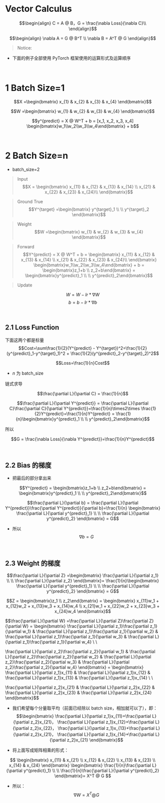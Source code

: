 &emsp;
# Vector Calculus

$$\begin{align}
    C = A @ B，G = \frac{\nabla Loss}{\nabla C}\\
\end{align}$$

$$\begin{align}
    \nabla A = G @ B^T \\
    \nabla B = A^T @ G
\end{align}$$


>Notice:
- 下面的例子全部使用 PyTorch 框架使用的运算形式及运算顺序

&emsp;
# 1 Batch Size=1
$$X =\begin{bmatrix}
x_{1} & x_{2} & x_{3} & x_{4}
\end{bmatrix}$$

$$W =\begin{bmatrix}
w_{1} & w_{2} & w_{3} & w_{4}
\end{bmatrix}$$

$$y^{predict} = X @ W^T + b = [x_1, x_2, x_3, x_4] \begin{bmatrix}w_1\\w_2\\w_3\\w_4\end{bmatrix} + b$$

&emsp;
# 2 Batch Size=n
- batch_size=2
>Input
$$X = \begin{bmatrix}
x_{11} & x_{12} & x_{13} & x_{14} \\
x_{21} & x_{22} & x_{23} & x_{24}\\
\end{bmatrix}$$

>Ground True
$$Y^{target} =\begin{bmatrix}
y^{target}_1 \\ \\ y^{target}_2
\end{bmatrix}$$

>Weight
$$W =\begin{bmatrix}
w_{1} & w_{2} & w_{3} & w_{4}
\end{bmatrix}$$

>Forward
$$Y^{predict} = X @ W^T + b = \begin{bmatrix}
x_{11} & x_{12} & x_{13} & x_{14} \\
x_{21} & x_{22} & x_{23} & x_{24}\\
\end{bmatrix} 
\begin{bmatrix}w_1\\w_2\\w_3\\w_4\end{bmatrix} + b = \begin{bmatrix}z_1+b \\ z_2+b\end{bmatrix} = \begin{bmatrix}y^{predict}_1 \\ \\ y^{predict}_2\end{bmatrix}$$

>Update

$$W = W - lr*\nabla W$$
$$b = b - lr*\nabla b$$


&emsp;
## 2.1 Loss Function
下面这两个都是标量
$$Cost=\sum\frac{1}{2}(Y^{predict} - Y^{target})^2=\frac{1}{2}(y^{predict}_1-y^{target}_1)^2 + \frac{1}{2}(y^{predict}_2-y^{target}_2)^2$$

$$Loss=\frac{1}{n}Cost$$
- $n$ 为 batch_size

链式求导

$$\frac{\partial L}{\partial C} = \frac{1}{n}$$

$$\frac{\partial L}{\partial Y^{predict}} = \frac{\partial L}{\partial C}\frac{\partial C}{\partial Y^{predict}}=\frac{1}{n}\times2\times \frac{1}{2}Y^{predict}=\frac{1}{n}Y^{predict} = 
\frac{1}{n}\begin{bmatrix}y^{predict}_1 \\ \\ y^{predict}_2\end{bmatrix}$$

所以

$$G = \frac{\nabla Loss}{\nabla Y^{predict}}=\frac{1}{n}Y^{predict}$$

&emsp;
## 2.2 Bias 的梯度
- 把最后的部分拿出来

$$Y^{predict} = \begin{bmatrix}z_1+b \\ z_2+b\end{bmatrix} = \begin{bmatrix}y^{predict}_1 \\ \\ y^{predict}_2\end{bmatrix}$$


$$\frac{\partial L}{\partial b} = \frac{\partial L}{\partial Y^{predict}}\frac{\partial Y^{predict}}{\partial b}=\frac{1}{n}
    \begin{bmatrix}
    \frac{\partial L}{\partial y^{predict}_1} \\ \\ \frac{\partial L}{\partial y^{predict}_2}
    \end{bmatrix}
= G$$

- 所以
$$\nabla b = G$$

&emsp;
## 2.3 Weight 的梯度

$$\frac{\partial L}{\partial Z} =\begin{bmatrix}
\frac{\partial L}{\partial z_1} \\ \\
\frac{\partial L}{\partial z_2} 
\end{bmatrix}= \frac{1}{n}\begin{bmatrix}
    \frac{\partial L}{\partial y^{predict}_1} \\ \\ \frac{\partial L}{\partial y^{predict}_2}
\end{bmatrix} = G$$

$$Z = \begin{bmatrix}z_1 \\ z_2\end{bmatrix} = \begin{bmatrix}
x_{11}w_1 + x_{12}w_2 + x_{13}w_3 + x_{14}w_4 \\
x_{21}w_1 + x_{22}w_2 + x_{23}w_3 + x_{24}w_4 
\end{bmatrix}$$

$$\frac{\partial L}{\partial W} =\frac{\partial L}{\partial Z}\frac{\partial Z}{\partial W} = \begin{bmatrix}
\frac{\partial L}{\partial z_1}\frac{\partial z_1}{\partial w_1} & 
\frac{\partial L}{\partial z_1}\frac{\partial z_1}{\partial w_2} & 
\frac{\partial L}{\partial z_1}\frac{\partial z_1}{\partial w_3} & 
\frac{\partial L}{\partial z_1}\frac{\partial z_1}{\partial w_4} \\ \\

\frac{\partial L}{\partial z_2}\frac{\partial z_2}{\partial w_1} & 
\frac{\partial L}{\partial z_2}\frac{\partial z_2}{\partial w_2} & 
\frac{\partial L}{\partial z_2}\frac{\partial z_2}{\partial w_3} & 
\frac{\partial L}{\partial z_2}\frac{\partial z_2}{\partial w_4} 
\end{bmatrix} = \begin{bmatrix}
\frac{\partial L}{\partial z_1}x_{11} & 
\frac{\partial L}{\partial z_1}x_{12} & 
\frac{\partial L}{\partial z_1}x_{13} & 
\frac{\partial L}{\partial z_1}x_{14} \\ \\

\frac{\partial L}{\partial z_2}x_{21} & 
\frac{\partial L}{\partial z_2}x_{22} & 
\frac{\partial L}{\partial z_2}x_{23} & 
\frac{\partial L}{\partial z_2}x_{24} 
\end{bmatrix}$$

- 我们希望每个分量取平均（前面已经除以 batch size，相加就可以了），即：
$$\begin{bmatrix}
\frac{\partial L}{\partial z_1}x_{11}+\frac{\partial L}{\partial z_2}x_{21}，
\frac{\partial L}{\partial z_1}x_{12}+\frac{\partial L}{\partial z_2}x_{22}，
\frac{\partial L}{\partial z_1}x_{13}+\frac{\partial L}{\partial z_2}x_{21}，
\frac{\partial L}{\partial z_1}x_{14}+\frac{\partial L}{\partial z_2}x_{21}
\end{bmatrix}$$

- 将上面写成矩阵相乘的形式：

$$ \begin{bmatrix}
x_{11} & x_{21} \\ x_{12} & x_{22} \\ x_{13} & x_{23} \\ x_{14} & x_{24} 
\end{bmatrix}
\begin{bmatrix}
    \frac{1}{n}\frac{\partial L}{\partial y^{predict}_1} \\ \\ \frac{1}{n}\frac{\partial L}{\partial y^{predict}_2}
\end{bmatrix}= X^T @ G $$

- 所以：
$$\nabla W = X^T @ G $$